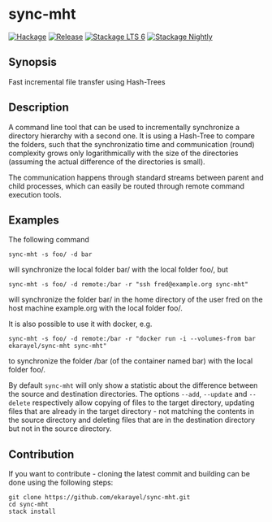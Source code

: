 # sync-mht

[![Hackage](https://img.shields.io/hackage/v/sync-mht.svg)](http://hackage.haskell.org/package/sync-mht)
[![Release](https://img.shields.io/github/release/ekarayel/sync-mht.svg)](https://github.com/ekarayel/sync-mht/releases)
[![Stackage LTS 6](http://stackage.org/package/sync-mht/badge/lts-16)](http://stackage.org/lts-16/package/sync-mht)
[![Stackage Nightly](http://stackage.org/package/sync-mht/badge/nightly)](http://stackage.org/nightly/package/sync-mht)

## Synopsis

Fast incremental file transfer using Hash-Trees

## Description
A command line tool that can be used to incrementally synchronize a directory hierarchy with a
second one. It is using a Hash-Tree to compare the folders, such that the synchronizatio
time and communication (round) complexity grows only logarithmically with the size of the
directories (assuming the actual difference of the directories is small).

The communication happens through standard streams between parent and child processes, which can
easily be routed through remote command execution tools.

## Examples
The following command

    sync-mht -s foo/ -d bar

will synchronize the local folder bar/ with the local folder foo/, but

    sync-mht -s foo/ -d remote:/bar -r "ssh fred@example.org sync-mht"

will synchronize the folder bar/ in the home directory of the user fred on the host machine
example.org with the local folder foo/.

It is also possible to use it with docker, e.g.

    sync-mht -s foo/ -d remote:/bar -r "docker run -i --volumes-from bar ekarayel/sync-mht sync-mht"

to synchronize the folder /bar (of the container named bar) with the local folder foo/.

By default `sync-mht` will only show a statistic about the difference between the source and
destination directories.  The options `--add`, `--update` and `--delete` respectively allow
copying of files to the target directory, updating files that are already in the target directory -
not matching the contents in the source directory and deleting files that are in the destination
directory but not in the source directory.

## Contribution
If you want to contribute - cloning the latest commit and building can be done using the
following steps:

```
git clone https://github.com/ekarayel/sync-mht.git
cd sync-mht
stack install
```

